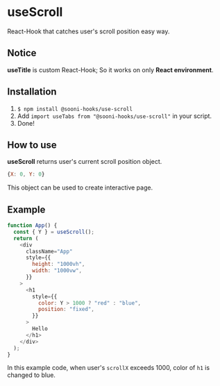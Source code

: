 # useScroll
React-Hook that catches user's scroll position easy way.

## Notice
**useTitle** is custom React-Hook; So it works on only **React environment**.

## Installation
1. `$ npm install @sooni-hooks/use-scroll`
2. Add `import useTabs from "@sooni-hooks/use-scroll"` in your script.
3. Done!

## How to use
**useScroll** returns user's current scroll position object.
```js
{X: 0, Y: 0}
```
This object can be used to create interactive page.

## Example

```js
function App() {
  const { Y } = useScroll();
  return (
    <div
      className="App"
      style={{
        height: "1000vh",
        width: "1000vw",
      }}
    >
      <h1
        style={{
          color: Y > 1000 ? "red" : "blue",
          position: "fixed",
        }}
      >
        Hello
      </h1>
    </div>
  );
}
```
In this example code, when user's `scrollX` exceeds 1000, color of `h1` is changed to blue.